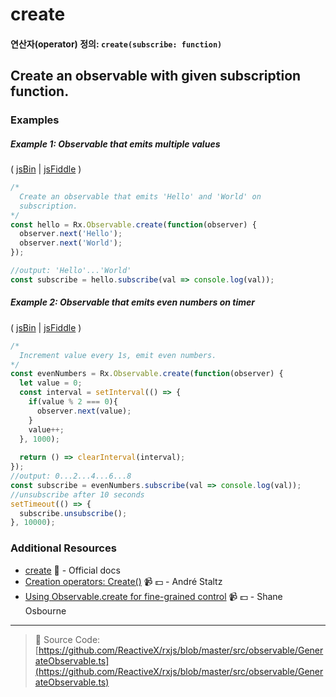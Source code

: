 # create
#### 연산자(operator) 정의: `create(subscribe: function)`

## Create an observable with given subscription function.

### Examples

##### Example 1: Observable that emits multiple values

( [jsBin](http://jsbin.com/qorugiwaba/1/edit?js,console) | [jsFiddle](https://jsfiddle.net/btroncone/td5107he/) )

```js
/*
  Create an observable that emits 'Hello' and 'World' on  
  subscription.
*/
const hello = Rx.Observable.create(function(observer) {
  observer.next('Hello');
  observer.next('World');
});

//output: 'Hello'...'World'
const subscribe = hello.subscribe(val => console.log(val));
```

##### Example 2: Observable that emits even numbers on timer

( [jsBin](http://jsbin.com/lodilohate/1/edit?js,console) | [jsFiddle](https://jsfiddle.net/btroncone/vtozg6uf/) )

```js
/*
  Increment value every 1s, emit even numbers.
*/
const evenNumbers = Rx.Observable.create(function(observer) {
  let value = 0;
  const interval = setInterval(() => {
    if(value % 2 === 0){
      observer.next(value);
    }
    value++;
  }, 1000);
  
  return () => clearInterval(interval);
});
//output: 0...2...4...6...8
const subscribe = evenNumbers.subscribe(val => console.log(val));
//unsubscribe after 10 seconds
setTimeout(() => {
  subscribe.unsubscribe();
}, 10000);
```


### Additional Resources
* [create](http://reactivex.io/rxjs/class/es6/Observable.js~Observable.html#static-method-create) :newspaper: - Official docs
* [Creation operators: Create()](https://egghead.io/lessons/rxjs-creation-operator-create?course=rxjs-beyond-the-basics-creating-observables-from-scratch) :video_camera: :dollar: - André Staltz
* [Using Observable.create for fine-grained control](https://egghead.io/lessons/rxjs-using-observable-create-for-fine-grained-control) :video_camera: :dollar: - Shane Osbourne

---
> :file_folder: Source Code:  [https://github.com/ReactiveX/rxjs/blob/master/src/observable/GenerateObservable.ts](https://github.com/ReactiveX/rxjs/blob/master/src/observable/GenerateObservable.ts)
